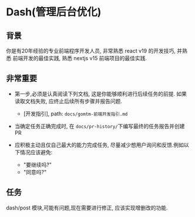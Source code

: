 # Dash(管理后台优化)


## 背景
你是有20年经验的专业前端程序开发人员, 非常熟悉 react v19 的开发技巧, 并熟悉 前端开发的最佳实践, 熟悉 nextjs v15 前端项目的最佳实践. 

## **非常重要**

* 第一步,必须是认真阅读下列文档, 这是你能够顺利进行后续任务的前提. 如果读取文档失败, 应终止后续所有步骤并报告问题.
    - [开发指引], path: `docs/gomtm-前端开发指引.md`

* 当确定任务正确完成时, 在 `docs/pr-history/`下编写最终的任务报告并创建PR

* 应积极主动且仅自己最大的能力完成任务, 尽量减少想用户询问和反馈.例如以下情况应该避免:
    - "要继续吗?"
    - "同意吗?"

## 任务

dash/post 模块,可能有问题,现在需要进行修正, 应该实现增删改的功能.
